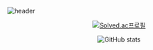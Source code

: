![header](https://capsule-render.vercel.app/api?type=Venom&color=gradient&height=300&section=header&text=Mione%20Dev&fontColor=6A5ACD&fontSize=70)

<div align="center">
  
[![Solved.ac프로필](http://mazassumnida.wtf/api/generate_badge?boj=yyb400)](https://solved.ac/yyb400)
  
![GitHub stats](https://github-readme-stats.vercel.app/api?username=yybmion&show_icons=true&theme=radical)
</div>
